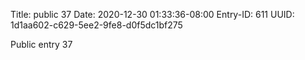 Title: public 37
Date: 2020-12-30 01:33:36-08:00
Entry-ID: 611
UUID: 1d1aa602-c629-5ee2-9fe8-d0f5dc1bf275

Public entry 37